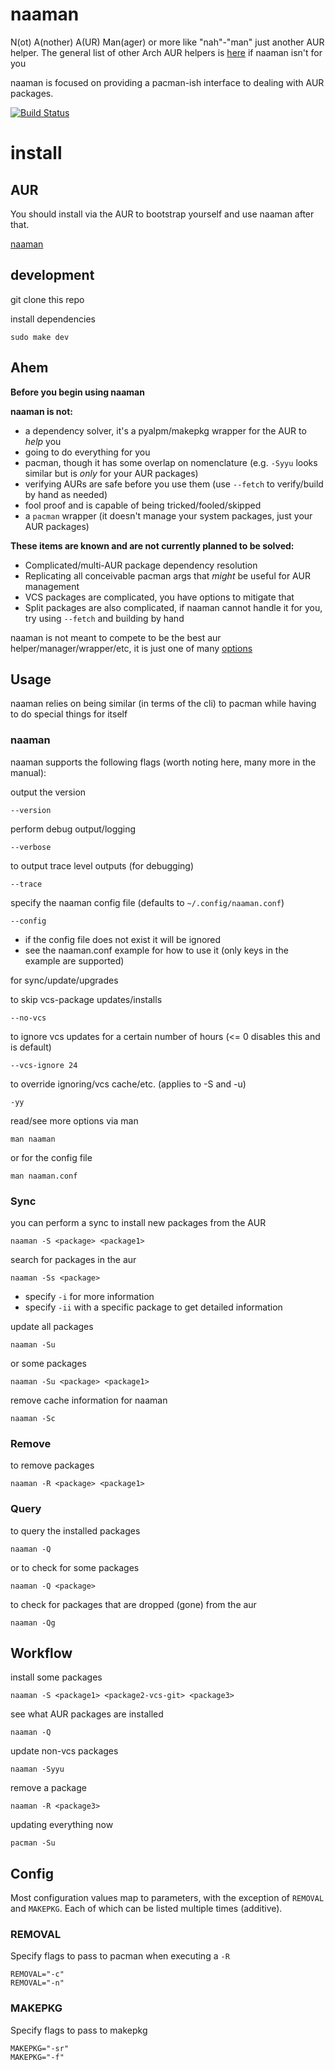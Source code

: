 naaman
===

N(ot) A(nother) A(UR) Man(ager) or more like "nah"-"man" just another AUR helper. The general list of other Arch AUR helpers is [here](https://wiki.archlinux.org/index.php/AUR_helpers) if naaman isn't for you

naaman is focused on providing a pacman-ish interface to dealing with AUR packages.

[![Build Status](https://travis-ci.org/enckse/naaman.svg?branch=master)](https://travis-ci.org/enckse/naaman)

# install

## AUR

You should install via the AUR to bootstrap yourself and use naaman after that.

[naaman](https://aur.archlinux.org/packages/naaman/)

## development

git clone this repo

install dependencies
```
sudo make dev
```

## Ahem

**Before you begin using naaman**

**naaman is not:**
* a dependency solver, it's a pyalpm/makepkg wrapper for the AUR to _help_ you
* going to do everything for you
* pacman, though it has some overlap on nomenclature (e.g. `-Syyu` looks similar but is _only_ for your AUR packages)
* verifying AURs are safe before you use them (use `--fetch` to verify/build by hand as needed)
* fool proof and is capable of being tricked/fooled/skipped
* a `pacman` wrapper (it doesn't manage your system packages, just your AUR packages)

**These items are known and are not currently planned to be solved:**
* Complicated/multi-AUR package dependency resolution
* Replicating all conceivable pacman args that _might_ be useful for AUR management
* VCS packages are complicated, you have options to mitigate that
* Split packages are also complicated, if naaman cannot handle it for you, try using `--fetch` and building by hand

naaman is not meant to compete to be the best aur helper/manager/wrapper/etc, it is just one of many [options](https://wiki.archlinux.org/index.php/AUR_helpers)

## Usage

naaman relies on being similar (in terms of the cli) to pacman while having to do special things for itself

### naaman

naaman supports the following flags (worth noting here, many more in the manual):

output the version
```
--version
```

perform debug output/logging
```
--verbose
```

to output trace level outputs (for debugging)
```
--trace
```

specify the naaman config file (defaults to `~/.config/naaman.conf`)
```
--config
```
* if the config file does not exist it will be ignored
* see the naaman.conf example for how to use it (only keys in the example are supported)

for sync/update/upgrades

to skip vcs-package updates/installs
```
--no-vcs
```

to ignore vcs updates for a certain number of hours (<= 0 disables this and is default)
```
--vcs-ignore 24
```

to override ignoring/vcs cache/etc. (applies to -S and -u)
```
-yy
```

read/see more options via man
```
man naaman
```

or for the config file
```
man naaman.conf
```

### Sync

you can perform a sync to install new packages from the AUR
```
naaman -S <package> <package1>
```

search for packages in the aur
```
naaman -Ss <package>
```
* specify `-i` for more information
* specify `-ii` with a specific package to get detailed information

update all packages
```
naaman -Su
```

or some packages
```
naaman -Su <package> <package1>
```

remove cache information for naaman
```
naaman -Sc
```

### Remove

to remove packages
```
naaman -R <package> <package1>
```

### Query

to query the installed packages
```
naaman -Q
```

or to check for some packages
```
naaman -Q <package>
```

to check for packages that are dropped (gone) from the aur
```
naaman -Qg
```

## Workflow

install some packages
```
naaman -S <package1> <package2-vcs-git> <package3>
```

see what AUR packages are installed
```
naaman -Q
```

update non-vcs packages
```
naaman -Syyu
```

remove a package
```
naaman -R <package3>
```

updating everything now
```
pacman -Su
```

## Config

Most configuration values map to parameters, with the exception of `REMOVAL` and `MAKEPKG`. Each of which can be listed multiple times (additive).

### REMOVAL

Specify flags to pass to pacman when executing a `-R`
```
REMOVAL="-c"
REMOVAL="-n"
```

### MAKEPKG

Specify flags to pass to makepkg
```
MAKEPKG="-sr"
MAKEPKG="-f"
```
